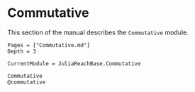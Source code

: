 # Commutative

This section of the manual describes the `Commutative` module.

```@contents
Pages = ["Commutative.md"]
Depth = 3
```

```@meta
CurrentModule = JuliaReachBase.Commutative
```

```@docs
Commutative
@commutative
```

